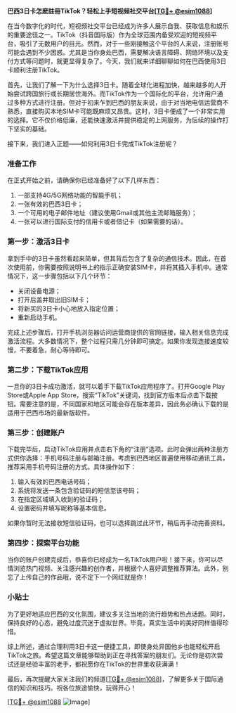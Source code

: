 **巴西3日卡怎麽註冊TikTok？轻松上手短视频社交平台[[TG💪+ @esim1088](https://t.me/s/esim1088)]**

在当今数字化的时代，短视频社交平台已经成为许多人展示自我、获取信息和娱乐的重要途径之一。TikTok（抖音国际版）作为全球范围内备受欢迎的短视频平台，吸引了无数用户的目光。然而，对于一些刚接触这个平台的人来说，注册账号可能会遇到不少困惑。尤其是当你身处巴西，需要解决语言障碍、网络环境以及支付方式等问题时，就更显得复杂了。今天，我们就来详细聊聊如何在巴西使用3日卡顺利注册TikTok。

首先，让我们了解一下为什么选择3日卡。随着全球化进程加快，越来越多的人开始尝试跨国旅行或长期居住海外。而TikTok作为一个国际化的平台，允许用户通过多种方式进行注册。但对于初来乍到巴西的朋友来说，由于对当地电信运营商不熟悉，直接购买本地SIM卡可能既麻烦又昂贵。这时，3日卡便成了一个非常实用的选择。它不仅价格低廉，还能快速激活并提供稳定的上网服务，为后续的操作打下坚实的基础。

接下来，我们进入正题——如何利用3日卡完成TikTok注册呢？

### **准备工作**
在正式开始之前，请确保你已经准备好了以下几样东西：
1. 一部支持4G/5G网络功能的智能手机；
2. 一张有效的巴西3日卡；
3. 一个可用的电子邮件地址（建议使用Gmail或其他主流邮箱服务）；
4. 一张可以进行国际支付的信用卡或者借记卡（如果需要的话）。

### **第一步：激活3日卡**
拿到手中的3日卡虽然看起来简单，但其背后包含了复杂的通信技术。因此，在首次使用前，你需要按照说明书上的指示正确安装SIM卡，并将其插入手机中。通常情况下，这一步骤包括以下几个环节：
- 关闭设备电源；
- 打开后盖并取出旧SIM卡；
- 将新买的3日卡小心地放入指定位置；
- 重新启动手机。

完成上述步骤后，打开手机浏览器访问运营商提供的官网链接，输入相关信息完成激活流程。大多数情况下，整个过程只需几分钟即可搞定。如果你发现连接速度较慢，不要着急，耐心等待即可。

### **第二步：下载TikTok应用**
一旦你的3日卡成功激活，就可以着手下载TikTok应用程序了。打开Google Play Store或Apple App Store，搜索“TikTok”关键词，找到官方版本后点击下载按钮。需要注意的是，不同国家和地区可能会存在版本差异，因此务必确认下载的是适用于巴西市场的最新版软件。

### **第三步：创建账户**
下载完毕后，启动TikTok应用并点击右下角的“注册”选项。此时会弹出两种注册方式供你选择：手机号码注册与邮箱注册。考虑到巴西地区普遍使用移动通讯工具，推荐采用手机号码注册的方式。具体操作如下：
1. 输入有效的巴西电话号码；
2. 系统将发送一条包含验证码的短信至该号码；
3. 在指定区域填入收到的验证码；
4. 设置密码并填写昵称等基本信息。

如果你暂时无法接收短信验证码，也可以选择跳过此环节，稍后再手动完善资料。

### **第四步：探索平台功能**
当你的账户创建完成后，恭喜你已经成为一名TikTok用户啦！接下来，你可以尽情浏览热门视频、关注感兴趣的创作者，并根据个人喜好调整推荐算法。此外，别忘了上传自己的作品哦，说不定下一个网红就是你！

### **小贴士**
为了更好地适应巴西的文化氛围，建议多关注当地的流行趋势和热点话题。同时，保持良好的心态，避免过度沉迷于虚拟世界。毕竟，真实生活中的美好同样值得珍惜。

综上所述，通过合理利用3日卡这一便捷工具，即使身处异国他乡也能轻松开启TikTok之旅。希望这篇文章能够帮助到正在寻找答案的朋友们。无论你是初次尝试还是经验丰富的老手，都祝愿你在TikTok的世界里收获满满！

最后，再次提醒大家关注我们的频道[[TG💪+ @esim1088](https://t.me/s/esim1088)]，了解更多关于国际通信的知识和技巧。祝各位旅途愉快，玩得开心！

[[TG💪+ @esim1088](https://t.me/s/esim1088) ![Image](https://i.postimg.cc/4NQfJmqS/Snipaste-2025-05-13-00-14-12.png)]
